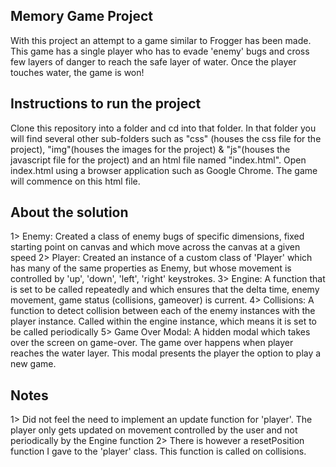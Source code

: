 ## Memory Game Project

With this project an attempt to a game similar to Frogger has been made. This game has a single player who has to evade 'enemy' bugs and cross few layers of danger to reach the safe layer of water. Once the player touches water, the game is won!

## Instructions to run the project
Clone this repository into a folder and cd into that folder. In that folder you will find several other sub-folders such as "css" (houses the css file for the project), "img"(houses the images for the project) & "js"(houses the javascript file for the project) and an html file named "index.html". Open index.html using a browser application such as Google Chrome. The game will commence on this html file.

## About the solution
1> Enemy: Created a class of enemy bugs of specific dimensions, fixed starting point on canvas and which move across the canvas
   at a given speed
2> Player: Created an instance of a custom class of 'Player' which has many of the same properties as Enemy, but whose movement
   is controlled by 'up', 'down', 'left', 'right' keystrokes.
3> Engine: A function that is set to be called repeatedly and which ensures that the delta time, enemy movement, game status
   (collisions, gameover) is current.
4> Collisions: A function to detect collision between each of the enemy instances with the player instance. Called within the engine
   instance, which means it is set to be called periodically
5> Game Over Modal: A hidden modal which takes over the screen on game-over. The game over happens when player reaches the water layer.
   This modal presents the player the option to play a new game.

## Notes
1> Did not feel the need to implement an update function for 'player'. The player only gets updated on movement controlled by the user
   and not periodically by the Engine function
2> There is however a resetPosition function I gave to the 'player' class. This function is called on collisions.

   
